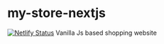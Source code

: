 # my-store-nextjs
[![Netlify Status](https://api.netlify.com/api/v1/badges/4ff694a2-49e4-4708-99a2-67ba8899f1b7/deploy-status)](https://app.netlify.com/sites/shopmerch/deploys)
Vanilla Js based shopping website
